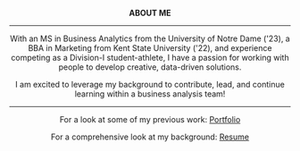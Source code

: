 <div align="center">

<strong>ABOUT ME</strong>

<hr>


With an MS in Business Analytics from the University of Notre Dame ('23), a BBA in Marketing from Kent State University ('22), and experience competing as a Division-I student-athlete, I have a passion for working with people to develop creative, data-driven solutions. 

I am excited to leverage my background to contribute, lead, and continue learning within a business analysis team!


<hr>


For a look at some of my previous work: [Portfolio](portfolio) 

For a comprehensive look at my background: [Resume](resume3) 

</div>